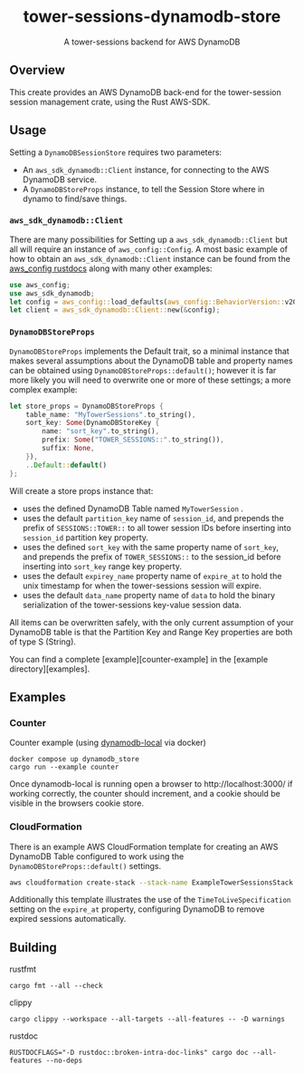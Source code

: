 <h1 align="center">
    tower-sessions-dynamodb-store
</h1>

<p align="center">
    A tower-sessions backend for AWS DynamoDB
</p>

## Overview

This create provides an AWS DynamoDB back-end for the tower-session session management crate, using the Rust AWS-SDK.

## Usage

Setting a `DynamoDBSessionStore` requires two parameters:
 - An `aws_sdk_dynamodb::Client` instance, for connecting to the AWS DynamoDB service.
 - A `DynamoDBStoreProps` instance, to tell the Session Store where in dynamo to find/save things.

### `aws_sdk_dynamodb::Client`
There are many possibilities for Setting up a `aws_sdk_dynamodb::Client` but all will require an instance of
`aws_config::Config`. A most basic example of how to obtain an `aws_sdk_dynamodb::Client` instance can be found
from the [aws_config rustdocs](https://docs.rs/aws-config/latest/aws_config/) along with many other examples:

```rust
use aws_config;
use aws_sdk_dynamodb;
let config = aws_config::load_defaults(aws_config::BehaviorVersion::v2023_11_09()).await;
let client = aws_sdk_dynamodb::Client::new(&config);
```

### `DynamoDBStoreProps`
`DynamoDBStoreProps` implements the Default trait, so a minimal instance that makes several assumptions about the
DynamoDB table and property names can be obtained using `DynamoDBStoreProps::default()`; however it is far more likely you
will need to overwrite one or more of these settings; a more complex example:

```rust
let store_props = DynamoDBStoreProps {
    table_name: "MyTowerSessions".to_string(),
    sort_key: Some(DynamoDBStoreKey {
        name: "sort_key".to_string(),
        prefix: Some("TOWER_SESSIONS::".to_string()),
        suffix: None,
    }),
    ..Default::default()
};
```

Will create a store props instance that:
 - uses the defined DynamoDB Table named `MyTowerSession` .
 - uses the default `partition_key` name of `session_id`, and prepends the prefix of `SESSIONS::TOWER::` to all tower session IDs before inserting into `session_id` partition key property.
 - uses the defined `sort_key` with the same property name of `sort_key`, and prepends the prefix of `TOWER_SESSIONS::` to the session_id before inserting into `sort_key` range key property.
 - uses the default `expirey_name` property name of `expire_at` to hold the unix timestamp for when the tower-sessions session will expire.
 - uses the default `data_name` property name of `data` to hold the binary serialization of the tower-sessions key-value session data.

All items can be overwritten safely, with the only current assumption of your DynamoDB table is that the Partition Key and Range Key properties are both of type S (String).


You can find a complete [example][counter-example] in the [example directory][examples].


## Examples

### Counter
Counter example (using [dynamodb-local](https://docs.aws.amazon.com/amazondynamodb/latest/developerguide/DynamoDBLocal.DownloadingAndRunning.html) via docker)

```
docker compose up dynamodb_store
cargo run --example counter
```

Once dynamodb-local is running open a browser to http://localhost:3000/ if working correctly, the counter should increment,
and a cookie should be visible in the browsers cookie store.

### CloudFormation

There is an example AWS CloudFormation template for creating an AWS DynamoDB Table configured to work using the `DynamoDBStoreProps::default()` settings.

```bash
aws cloudformation create-stack --stack-name ExampleTowerSessionsStack --template-body file:///$PWD/examples/example-table-cfn.yml
```

Additionally this template illustrates the use of the `TimeToLiveSpecification` setting on the `expire_at` property,
configuring DynamoDB to remove expired sessions automatically.

## Building

rustfmt
```
cargo fmt --all --check
```

clippy
```
cargo clippy --workspace --all-targets --all-features -- -D warnings
```

rustdoc
```
RUSTDOCFLAGS="-D rustdoc::broken-intra-doc-links" cargo doc --all-features --no-deps
```

